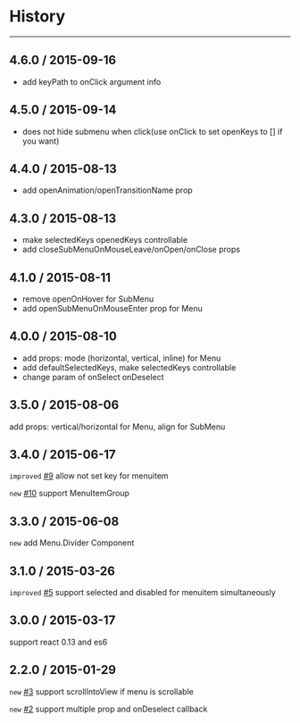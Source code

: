 # History
----

## 4.6.0 / 2015-09-16
- add keyPath to onClick argument info

## 4.5.0 / 2015-09-14
- does not hide submenu when click(use onClick to set openKeys to [] if you want)

## 4.4.0 / 2015-08-13
- add openAnimation/openTransitionName prop

## 4.3.0 / 2015-08-13
- make selectedKeys openedKeys controllable
- add closeSubMenuOnMouseLeave/onOpen/onClose props

## 4.1.0 / 2015-08-11
- remove openOnHover for SubMenu
- add openSubMenuOnMouseEnter prop for Menu

## 4.0.0 / 2015-08-10

- add props: mode (horizontal, vertical, inline) for Menu
- add defaultSelectedKeys, make selectedKeys controllable
- change param of onSelect onDeselect

## 3.5.0 / 2015-08-06

add props: vertical/horizontal for Menu, align for SubMenu

## 3.4.0 / 2015-06-17

`improved` [#9](https://github.com/react-component/menu/issues/9) allow not set key for menuitem

`new` [#10](https://github.com/react-component/menu/issues/10) support MenuItemGroup

## 3.3.0 / 2015-06-08

`new` add Menu.Divider Component

## 3.1.0 / 2015-03-26

`improved` [#5](https://github.com/react-component/menu/issues/5) support selected and disabled for menuitem simultaneously

## 3.0.0 / 2015-03-17

support react 0.13 and es6

## 2.2.0 / 2015-01-29

`new` [#3](https://github.com/react-component/menu/issues/3) support scrollIntoView if menu is scrollable

`new` [#2](https://github.com/react-component/menu/issues/2) support multiple prop and onDeselect callback